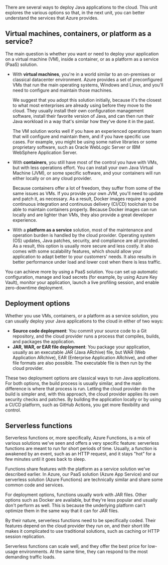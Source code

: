 There are several ways to deploy Java applications to the cloud. This unit explores the various options so that, in the next unit, you can better understand the services that Azure provides.

## Virtual machines, containers, or platform as a service?

The main question is whether you want or need to deploy your application on a virtual machine (VM), inside a container, or as a platform as a service (PaaS) solution.

* With **virtual machines**, you're in a world similar to an on-premises or classical datacenter environment. Azure provides a set of preconfigured VMs that run the main operating systems, Windows and Linux, and you'll need to configure and maintain those machines.

   We suggest that you adopt this solution initially, because it's the closest to what most enterprises are already using before they move to the cloud. They usually install their own configuration management software, install their favorite version of Java, and can then run their Java workload in a way that's similar how they've done it in the past.

   The VM solution works well if you have an experienced operations team that will configure and maintain them, and if you have specific use cases. For example, you might be using some native libraries or some proprietary software, such as Oracle WebLogic Server or IBM WebSphere Application Server.

* With **containers**, you still have most of the control you have with VMs, but with less operations effort. You can install your own Java Virtual Machine (JVM), or some specific software, and your containers will run either locally or on any cloud provider. 

   Because containers offer a lot of freedom, they suffer from some of the same issues as VMs. If you provide your own JVM, you'll need to update and patch it, as necessary. As a result, Docker images require a good continuous integration and continuous delivery (CI/CD) toolchain to be able to maintain containers properly. Because Docker images can run locally and are lighter than VMs, they also provide a great developer experience.

* With a **platform as a service** solution, most of the maintenance and operation burden is handled by the cloud provider. Operating system (OS) updates, Java patches, security, and compliance are all provided. As a result, this option is usually more secure and less costly. It also comes with some scalability features, which should allow your application to adapt better to your customers' needs. It also results in better performance under load and lower cost when there is less traffic.

You can achieve more by using a PaaS solution. You can set up automatic configuration, manage and load secrets (for example, by using Azure Key Vault), monitor your application, launch a live profiling session, and enable zero-downtime deployment.

## Deployment options

Whether you use VMs, containers, or a platform as a service solution, you can usually deploy your Java applications to the cloud in either of two ways:

- **Source code deployment**: You commit your source code to a Git repository, and the cloud provider runs a process that compiles, builds, and packages the application.
- **JAR, WAR, or EAR file deployment**: You package your application, usually as an executable JAR (Java ARchive) file, but WAR (Web Application ARchive), EAR (Enterprise Application ARchive), and other file formats are also possible. The executable file is then run by the cloud provider.

These two deployment options are classical ways to run Java applications. For both options, the build process is usually similar, and the main difference is where that process is run. Letting the cloud provider do the build is simpler and, with this approach, the cloud provider applies its own security checks and patches. By building the application locally or by using a CI/CD platform, such as GitHub Actions, you get more flexibility and control.

## Serverless functions

Serverless functions or, more specifically, Azure Functions, is a mix of various solutions we've seen and offers a very specific feature: serverless functions are meant to run for short periods of time. Usually, a function is awakened by an event, such as an HTTP request, and it stays "hot" for a few minutes until it goes back to sleep.

Functions share features with the platform as a service solution we've described earlier. In Azure, our PaaS solution (Azure App Service) and our serverless solution (Azure Functions) are technically similar and share some common code and services.

For deployment options, functions usually work with JAR files. Other options such as Docker are available, but they're less popular and usually don't perform as well. This is because the underlying platform can't optimize them in the same way that it can for JAR files.

By their nature, serverless functions need to be specifically coded. Their features depend on the cloud provider they run on, and their short life makes it complicated to use traditional solutions, such as caching or HTTP session replication.

Serverless functions can scale well, and they offer the best price for low-usage environments. At the same time, they can respond to the most demanding traffic loads.
